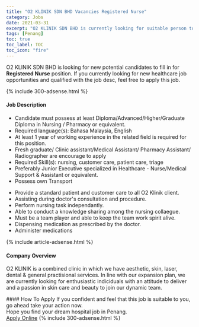 ```yaml
---
title: "O2 KLINIK SDN BHD Vacancies Registered Nurse" 
category: Jobs 
date: 2021-03-31 
excerpt: "O2 KLINIK SDN BHD is currently looking for suitable person to fill in the Registered Nurse which positioned at Penang" 
tags: [Penang] 
toc: true 
toc_label: TOC 
toc_icon: "fire" 
--- 
```


<p>O2 KLINIK SDN BHD is looking for new potential candidates to fill in for <b>Registered Nurse</b> position. If you currently looking for new healthcare job opportunities and qualified with the job desc, feel free to apply this job.
</p>{% include 300-adsense.html %} 
<div><div><h4>Job Description</h4></div><div><div><span><div><ul><li>Candidate must possess at least Diploma/Advanced/Higher/Graduate Diploma in Nursing / Pharmacy or equivalent.</li><li>Required language(s): Bahasa Malaysia, English</li><li>At least 1 year of working experience in the related field is required for this position.</li><li>Fresh graduate/ Clinic assistant/Medical Assistant/ Pharmacy Assistant/ Radiographer are encourage to apply</li><li>Required Skill(s): nursing, customer care, patient care, triage</li><li>Preferably Junior Executive specialized in Healthcare - Nurse/Medical Support &amp; Assistant or equivalent.</li><li>Possess own Transport</li></ul><ul><li>Provide a standard patient and customer care to all O2 Klinik client.</li><li>Assisting during doctor's consultation and procedure.</li><li>Perform nursing task independantly.</li><li>Able to conduct a knowledge sharing among the nursing collaegue.</li><li>Must be a team player and able to keep the team work spirit alive.</li><li>Dispensing medication as prescribed by the doctor.</li><li>Administer medications</li></ul></div></span></div></div></div> 
{% include article-adsense.html %} 
<div><div><h4>Company Overview</h4></div><div><div><span><div><p>O2 KLINIK is a combined clinic in which we have aesthetic, skin, laser, dental &amp; general practisional services.&#160;In line with our expansion plan, we are currently looking for enthusiastic indiciduals with an attitude to deliver and a passion in skin care and beauty to join our dynamic team.</p></div></span></div></div></div> 
#### How To Apply 
If you confident and feel that this job is suitable to you, go ahead take your action now. <br/> 
Hope you find your dream hospital job in Penang. <br/> 
<a href="https://www.jobstreet.com.my/en/job/registered-nurse-4495536?jobId=jobstreet-my-job-4495536" class="btn btn--warning" target="_blank" rel="nofollow noopenner">Apply Online</a> 
{% include 300-adsense.html %} 